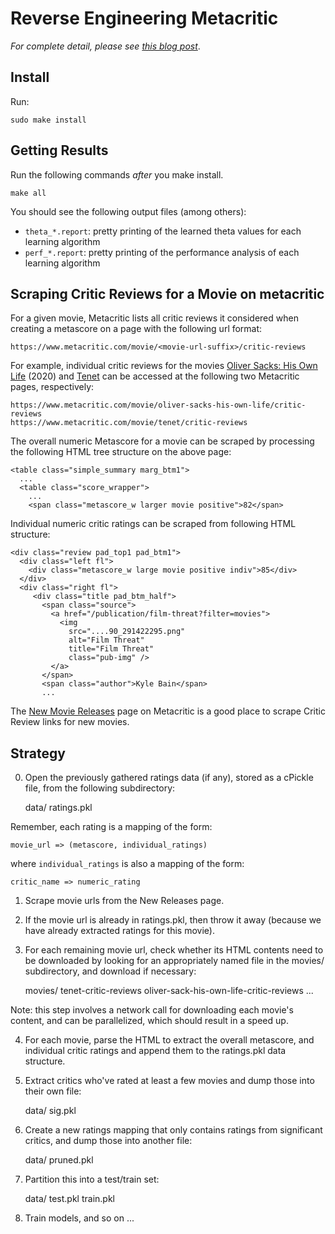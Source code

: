Reverse Engineering Metacritic
==============================

_For complete detail, please see
[this blog post](https://shashank.ramaprasad.com/2015/06/14/reverse-engineering-the-metacritic-movie-ratings)_.

Install
-------

Run:

    sudo make install


Getting Results
---------------

Run the following commands _after_ you make install.

    make all

You should see the following output files (among others):

* `theta_*.report`: pretty printing of the learned theta values for each learning algorithm
* `perf_*.report`: pretty printing of the performance analysis of each learning algorithm


Scraping Critic Reviews for a Movie on metacritic
---

For a given movie, Metacritic lists all critic reviews it considered
when creating a metascore on a page with the following url format:

    https://www.metacritic.com/movie/<movie-url-suffix>/critic-reviews

For example, individual critic reviews for the movies
[Oliver Sacks: His Own Life](https://www.imdb.com/title/tt10887164/)
(2020) and [Tenet](https://www.imdb.com/title/tt6723592/) can be accessed at
the following two Metacritic pages, respectively:

    https://www.metacritic.com/movie/oliver-sacks-his-own-life/critic-reviews
    https://www.metacritic.com/movie/tenet/critic-reviews

The overall numeric Metascore for a movie can be scraped by processing the
following HTML tree structure on the above page:

    <table class="simple_summary marg_btm1">
      ...
      <table class="score_wrapper">
        ...
        <span class="metascore_w larger movie positive">82</span>

Individual numeric critic ratings can be scraped from following HTML structure:

    <div class="review pad_top1 pad_btm1">
      <div class="left fl">
        <div class="metascore_w large movie positive indiv">85</div>
      </div>
      <div class="right fl">
         <div class="title pad_btm_half">
           <span class="source">
             <a href="/publication/film-threat?filter=movies">
               <img
                 src="....90_291422295.png"
                 alt="Film Threat"
                 title="Film Threat"
                 class="pub-img" />
             </a>
           </span>
           <span class="author">Kyle Bain</span>
           ...

The
[New Movie Releases](https://www.metacritic.com/browse/movies/release-date/theaters/metascore?view=condensed)
page on Metacritic is a good place to scrape Critic Review links for new movies.

Strategy
---

0. Open the previously gathered ratings data (if any), stored as a cPickle file,
from the following subdirectory:

    data/
      ratings.pkl

Remember, each rating is a mapping of the form:

    movie_url => (metascore, individual_ratings)

where `individual_ratings` is also a mapping of the form:

    critic_name => numeric_rating

1. Scrape movie urls from the New Releases page.

2. If the movie url is already in ratings.pkl, then throw it away (because
we have already extracted ratings for this movie).

3. For each remaining movie url, check whether its HTML contents need to be
downloaded by looking for an appropriately named file in the movies/
subdirectory, and download if necessary:

    movies/
      tenet-critic-reviews
      oliver-sack-his-own-life-critic-reviews
      ...

Note: this step involves a network call for downloading each movie's content,
and can be parallelized, which should result in a speed up.

4. For each movie, parse the HTML to extract the overall metascore, and
individual critic ratings and append them to the ratings.pkl data structure.

5. Extract critics who've rated at least a few movies and dump those into
their own file:

    data/
      sig.pkl

6. Create a new ratings mapping that only contains ratings from
significant critics, and dump those into another file:

    data/
      pruned.pkl

7. Partition this into a test/train set:

    data/
      test.pkl train.pkl

8. Train models, and so on ...
